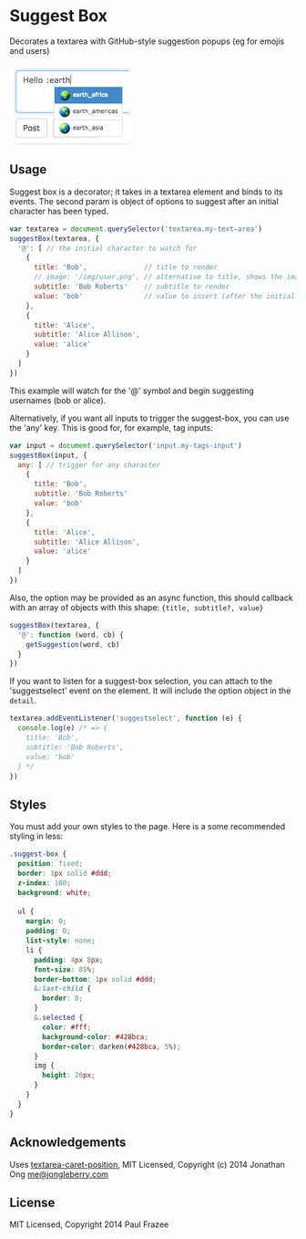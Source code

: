 # Suggest Box

Decorates a textarea with GitHub-style suggestion popups (eg for emojis and users)

![Screenshot](/screenshot.png?raw=true)

## Usage

Suggest box is a decorator; it takes in a textarea element and binds to its events. The second param is object of options to suggest after an initial character has been typed.

```js
var textarea = document.querySelector('textarea.my-text-area')
suggestBox(textarea, {
  '@': [ // the initial character to watch for
    {
      title: 'Bob',              // title to render
      // image: '/img/user.png', // alternative to title, shows the image instead
      subtitle: 'Bob Roberts'    // subtitle to render
      value: 'bob'               // value to insert (after the initial character) once selected
    },
    {
      title: 'Alice',
      subtitle: 'Alice Allison',
      value: 'alice'
    }
  ]
})
```

This example will watch for the '@' symbol and begin suggesting usernames (bob or alice).

Alternatively, if you want all inputs to trigger the suggest-box, you can use the 'any' key. This is good for, for example, tag inputs:

```js
var input = document.querySelector('input.my-tags-input')
suggestBox(input, {
  any: [ // trigger for any character
    {
      title: 'Bob',
      subtitle: 'Bob Roberts'
      value: 'bob'
    },
    {
      title: 'Alice',
      subtitle: 'Alice Allison',
      value: 'alice'
    }
  ]
})
```

Also, the option may be provided as an async function, this should
callback with an array of objects with this shape: `{title, subtitle?, value}`

``` js
suggestBox(textarea, {
  '@': function (word, cb) {
    getSuggestion(word, cb)
  }
})
```

If you want to listen for a suggest-box selection, you can attach to the 'suggestselect' event on the element. It will include the option object in the `detail`.

```js
textarea.addEventListener('suggestselect', function (e) {
  console.log(e) /* => {
    title: 'Bob',
    subtitle: 'Bob Roberts',
    value: 'bob'
  } */
})
```

## Styles

You must add your own styles to the page. Here is a some recommended styling in less:

```css
.suggest-box {
  position: fixed;
  border: 1px solid #ddd;
  z-index: 100;
  background: white;

  ul {
    margin: 0;
    padding: 0;
    list-style: none;
    li {
      padding: 4px 8px;
      font-size: 85%;
      border-bottom: 1px solid #ddd;
      &:last-child {
        border: 0;
      }
      &.selected {
        color: #fff;
        background-color: #428bca;
        border-color: darken(#428bca, 5%);
      }
      img {
        height: 20px;
      }
    }
  }
}
```

## Acknowledgements

Uses [textarea-caret-position](https://github.com/component/textarea-caret-position), MIT Licensed, Copyright (c) 2014 Jonathan Ong me@jongleberry.com

## License

MIT Licensed, Copyright 2014 Paul Frazee
